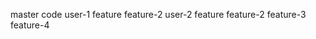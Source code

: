 master code
    user-1
        feature
        feature-2
    user-2
        feature
        feature-2
        feature-3
        feature-4